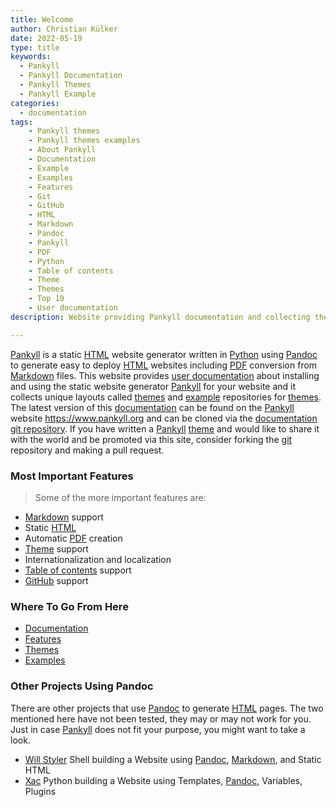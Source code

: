 ```yaml
---
title: Welcome
author: Christian Külker
date: 2022-05-19
type: title
keywords:
  - Pankyll
  - Pankyll Documentation
  - Pankyll Themes
  - Pankyll Example
categories:
  - documentation
tags:
    - Pankyll themes
    - Pankyll themes examples
    - About Pankyll
    - Documentation
    - Example
    - Examples
    - Features
    - Git
    - GitHub
    - HTML
    - Markdown
    - Pandoc
    - Pankyll
    - PDF
    - Python
    - Table of contents
    - Theme
    - Themes
    - Top 10
    - User documentation
description: Website providing Pankyll documentation and collecting themes

---
```


[Pankyll] is a static [HTML] website generator written in [Python] using
[Pandoc] to generate easy to deploy [HTML] websites including [PDF] conversion
from [Markdown] files. This website provides [user documentation] about
installing and using the static website generator [Pankyll] for your website
and it collects unique layouts called [themes] and [example] repositories for
[themes]. The latest version of this [documentation] can be found on the
[Pankyll] website <https://www.pankyll.org> and can be cloned via the
[documentation git repository]. If you have written a [Pankyll] [theme] and
would like to share it with the world and be promoted via this site, consider
forking the [git] repository and making a pull request.

### Most Important Features

> Some of the more important features are:

* [Markdown] support
* Static [HTML]
* Automatic [PDF] creation
* [Theme] support
* Internationalization and localization
* [Table of contents] support
* [GitHub] support

### Where To Go From Here

* [Documentation]
* [Features]
* [Themes]
* [Examples]

### Other Projects Using Pandoc

There are other projects that use [Pandoc] to generate [HTML] pages. The two
mentioned here have not been tested, they may or may not work for you. Just in
case [Pankyll] does not fit your purpose, you might want to take a look.

* [Will Styler] Shell building a Website using [Pandoc], [Markdown], and Static
  HTML
* [Xac] Python building a Website using Templates, [Pandoc], Variables, Plugins

[Documentation]: /en_US/Documentation
[documentation git repository]: https://github.com/ckuelker/pankyll-documentation
[Example]: /en_US/Example-Sites
[Examples]: /en_US/Example-Sites
[Features]: /en_US/Documentation/Features
[Git]: https://en.wikipedia.org/wiki/Git
[GitHub]: https://github.com
[HTML]: https://en.wikipedia.org/wiki/HTML
[Https://www.pankyll.org]: https://www.pankyll.org
[Markdown]: https://en.wikipedia.org/wiki/Markdown
[Pandoc]: https://pandoc.org/
[Pankyll]: https://www.pankyll.org/
[PDF]: https://en.wikipedia.org/wiki/PDF
[Python]: https://www.python.org/
[Table of contents]: https://en.wikipedia.org/wiki/Table_of_contents
[Theme]: /en_US/Pankyll-Themes/
[Themes]: /en_US/Pankyll-Themes/
[User documentation]: /en_US/Documentation
[Will Styler]: http://wstyler.ucsd.edu/posts/pandoc_website.html
[Xac]: https://xyne.archlinux.ca/projects/xac/xac.html

